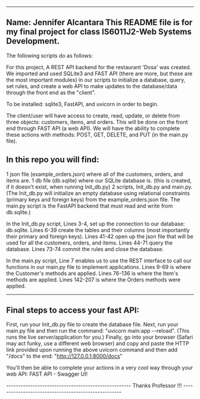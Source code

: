 ------------------------
Name: Jennifer Alcantara 
This README file is for my final project for class IS6011J2-Web Systems Development.
------------------------
The following scripts do as follows:

For this project, A REST API backend for the restaurant 'Dosa' was created. 
We imported and used SQLite3 and FAST API (there are more, but these are the most important modules) in our scripts to initialize a database, query, set rules, and create a web API to make updates to the database/data through the front end as the "client". 

To be installed: sqlite3, FastAPI, and uvicorn in order to begin.

The client/user will have access to create, read, update, or delete from three objects: customers, items, and orders. This will be done on the front end through FAST API (a web API).
We will have the ability to complete these actions with methods: POST, GET, DELETE, and PUT (in the main.py file).

In this repo you will find:
---------------------------
1 json file (example_orders.json) where all of the customers, orders, and items are.
1 db file (db.sqlite) where our SQLite database is. (this is created, if it doesn't exist, when running Init_db.py)
2 scripts, Init_db.py and main.py. 
(The Init_db.py will initialize an empty database using relational constraints (primary keys and foreign keys) from the example_orders.json file. The main.py script is the FastAPI backend that must read and write from db.sqlite.)

In the Init_db.py script,
Lines 3-4, set up the connection to our database: db.sqlite.
Lines 6-39 create the tables and their columns (most importantly their primary and foreign keys).
Lines 41-42 open up the json file that will be used for all the customers, orders, and items.
Lines 44-71 query the database.
Lines 73-74 commit the rules and close the database.

In the main.py script,
Line 7 enables us to use the REST interface to call our functions in our main.py file to implement applications.
Lines 9-69 is where the Customer's methods are applied.
Lines 76-136 is where the Item's methods are applied.
Lines 142-207 is where the Orders methods were applied.

------------------------------------
Final steps to access your fast API:
------------------------------------
First, run your Init_db.py file to create the database file.
Next, run your main.py file and then run the command: "uvicorn main:app --reload". (This runs the live server/application for you.)
Finally, go into your browser (Safari may act funky, use a different web browser) and copy and paste the HTTP link provided upon running the above uvicorn command and then add "/docs" to the end: "http://127.0.0.1:8000/docs"

You'll then be able to complete your actions in a very cool way through your web API: FAST API - Swagger UI!

*----------------------------------------------------*
Thanks Professor !!!
*----------------------------------------------------*
